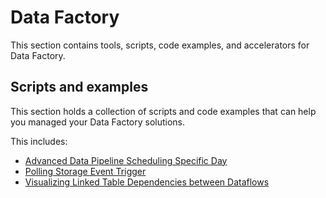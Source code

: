 # Data Factory
This section contains tools, scripts, code examples, and accelerators for Data Factory.

## Scripts and examples

This section holds a collection of scripts and code examples that can help you managed your Data Factory solutions. 

This includes:
- [Advanced Data Pipeline Scheduling Specific Day](./data-pipeline/Advanced_Data_Pipeline_Scheduleing_Specific_Day.json)
- [Polling Storage Event Trigger](./data-pipeline/Polling-Storage-Event-Trigger.json)
- [Visualizing Linked Table Dependencies between Dataflows](./dataflow/visualizing-linked-table-dataflows.ipynb)
